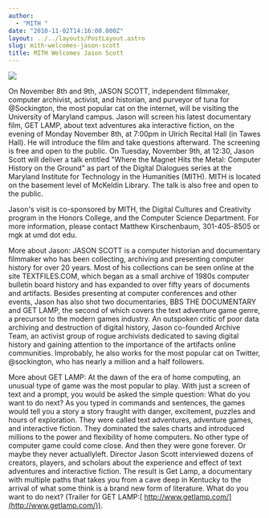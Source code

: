 ```yaml
---
author:
  - "MITH "
date: "2010-11-02T14:16:00.000Z"
layout: ../../layouts/PostLayout.astro
slug: mith-welcomes-jason-scott
title: MITH Welcomes Jason Scott
---
```


![](/assets/images/images-brasslamps.jpg)

On November 8th and 9th, JASON SCOTT, independent filmmaker, computer archivist, activist, and historian, and purveyor of tuna for @Sockington, the most popular cat on the internet, will be visiting the University of Maryland campus. Jason will screen his latest documentary film, GET LAMP, about text adventures aka interactive fiction, on the evening of Monday November 8th, at 7:00pm in Ulrich Recital Hall (in Tawes Hall). He will introduce the film and take questions afterward. The screening is free and open to the public. On Tuesday, November 9th, at 12:30, Jason Scott will deliver a talk entitled "Where the Magnet Hits the Metal: Computer History on the Ground" as part of the Digital Dialogues series at the Maryland Institute for Technology in the Humanities (MITH). MITH is located on the basement level of McKeldin Library. The talk is also free and open to the public.

Jason's visit is co-sponsored by MITH, the Digital Cultures and Creativity program in the Honors College, and the Computer Science Department. For more information, please contact Matthew Kirschenbaum, 301-405-8505 or mgk at umd dot edu.

More about Jason: JASON SCOTT is a computer historian and documentary filmmaker who has been collecting, archiving and presenting computer history for over 20 years. Most of his collections can be seen online at the site TEXTFILES.COM, which began as a small archive of 1980s computer bulletin board history and has expanded to over fifty years of documents and artifacts. Besides presenting at computer conferences and other events, Jason has also shot two documentaries, BBS THE DOCUMENTARY and GET LAMP, the second of which covers the text adventure game genre, a precursor to the modern games industry. An outspoken critic of poor data archiving and destruction of digital history, Jason co-founded Archive Team, an activist group of rogue archivists dedicated to saving digital history and gaining attention to the importance of the artifacts online communities. Improbably, he also works for the most popular cat on Twitter, @sockington, who has nearly a million and a half followers.

More about GET LAMP: At the dawn of the era of home computing, an unusual type of game was the most popular to play. With just a screen of text and a prompt, you would be asked the simple question: What do you want to do next? As you typed in commands and sentences, the games would tell you a story a story fraught with danger, excitement, puzzles and hours of exploration. They were called text adventures, adventure games, and interactive fiction. They dominated the sales charts and introduced millions to the power and flexibility of home computers. No other type of computer game could come close. And then they were gone forever. Or maybe they never actuallyleft. Director Jason Scott interviewed dozens of creators, players, and scholars about the experience and effect of text adventures and interactive fiction. The result is Get Lamp, a documentary with multiple paths that takes you from a cave deep in Kentucky to the arrival of what some think is a brand new form of literature. What do you want to do next? (Trailer for GET LAMP:[ http://www.getlamp.com/](http://www.getlamp.com/)).
